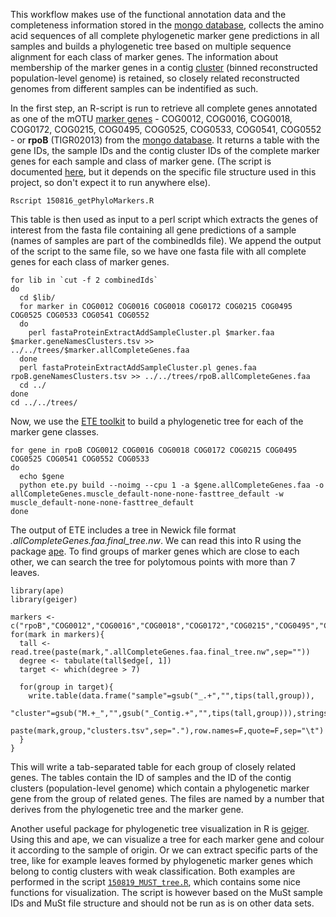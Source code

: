 This workflow makes use of the functional annotation data and the completeness information stored in the [mongo database](mongo-database.md), collects the amino acid sequences of all complete phylogenetic marker gene predictions in all samples and builds a phylogenetic tree based on multiple sequence alignment for each class of marker genes. The information about membership of the marker genes in a contig [cluster](automatic-clustering.md) (binned reconstructed population-level genome) is retained, so closely related reconstructed genomes from different samples can be indentified as such.

In the first step, an R-script is run to retrieve all complete genes annotated as one of the mOTU [marker genes](annotate-phylogenetic-marker-genes.md) - COG0012, COG0016, COG0018, COG0172, COG0215, COG0495, COG0525, COG0533, COG0541, COG0552 - or __rpoB__ (TIGR02013) from the [mongo database](mongo-database.md). It returns a table with the gene IDs, the sample IDs and the contig cluster IDs of the complete marker genes for each sample and class of marker gene. (The script is documented [here](150816_getPhyloMarkers.R), but it depends on the specific file structure used in this project, so don't expect it to run anywhere else).

```
Rscript 150816_getPhyloMarkers.R
```

This table is then used as input to a perl script which extracts the genes of interest from the fasta file containing all gene predictions of a sample (names of samples are part of the combinedIds file). We append the output of the script to the same file, so we have one fasta file with all complete genes for each class of marker genes.

```
for lib in `cut -f 2 combinedIds`
do
  cd $lib/
  for marker in COG0012 COG0016 COG0018 COG0172 COG0215 COG0495 COG0525 COG0533 COG0541 COG0552
  do
    perl fastaProteinExtractAddSampleCluster.pl $marker.faa $marker.geneNamesClusters.tsv >> ../../trees/$marker.allCompleteGenes.faa
  done
  perl fastaProteinExtractAddSampleCluster.pl genes.faa rpoB.geneNamesClusters.tsv >> ../../trees/rpoB.allCompleteGenes.faa 
  cd ../
done
cd ../../trees/
```

Now, we use the [ETE toolkit](http://etetoolkit.org/) to build a phylogenetic tree for each of the marker gene classes.

```
for gene in rpoB COG0012 COG0016 COG0018 COG0172 COG0215 COG0495 COG0525 COG0541 COG0552 COG0533
do
  echo $gene
  python ete.py build --noimg --cpu 1 -a $gene.allCompleteGenes.faa -o allCompleteGenes.muscle_default-none-none-fasttree_default -w muscle_default-none-none-fasttree_default
done
```

The output of ETE includes a tree in Newick file format _.allCompleteGenes.faa.final_tree.nw_. We can read this into R using the package [ape](http://ape-package.ird.fr/). 
To find groups of marker genes which are close to each other, we can search the tree for polytomous points with more than 7 leaves.

```
library(ape)
library(geiger)

markers <- c("rpoB","COG0012","COG0016","COG0018","COG0172","COG0215","COG0495","COG0525","COG0533","COG0541","COG0552")
for(mark in markers){
  tall <- read.tree(paste(mark,".allCompleteGenes.faa.final_tree.nw",sep=""))
  degree <- tabulate(tall$edge[, 1])
  target <- which(degree > 7)
  
  for(group in target){
    write.table(data.frame("sample"=gsub("_.+","",tips(tall,group)),
                           "cluster"=gsub("M.+_","",gsub("_Contig.+","",tips(tall,group))),stringsAsFactors=F),
                           paste(mark,group,"clusters.tsv",sep="."),row.names=F,quote=F,sep="\t")
  }
}
```

This will write a tab-separated table for each group of closely related genes. The tables contain the ID of samples and the ID of the contig clusters (population-level genome) which contain a phylogenetic marker gene from the group of related genes. The files are named by a number that derives from the phylogenetic tree and the marker gene. 

Another useful package for phylogenetic tree visualization in R is [geiger](http://www.webpages.uidaho.edu/~lukeh/software.html). Using this and ape, we can visualize a tree for each marker gene and colour it according to the sample of origin. Or we can extract specific parts of the tree, like for example leaves formed by phylogenetic marker genes which belong to contig clusters with weak classification. Both examples are performed in the script [`150819_MUST_tree.R`](150819_MUST_tree.R), which contains some nice functions for visualization. The script is however based on the MuSt sample IDs and MuSt file structure and should not be run as is on other data sets.
